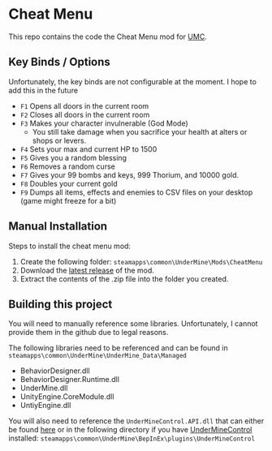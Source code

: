 # Cheat Menu
This repo contains the code the Cheat Menu mod for [UMC](https://github.com/calico-crusade/underminecontrol).

## Key Binds / Options
Unfortunately, the key binds are not configurable at the moment. I hope to add this in the future
* ```F1``` Opens all doors in the current room
* ```F2``` Closes all doors in the current room
* ```F3``` Makes your character invulnerable (God Mode) 
	* You still take damage when you sacrifice your health at alters or shops or levers.
* ```F4``` Sets your max and current HP to 1500
* ```F5``` Gives you a random blessing
* ```F6``` Removes a random curse
* ```F7``` Gives your 99 bombs and keys, 999 Thorium, and 10000 gold.
* ```F8``` Doubles your current gold
* ```F9``` Dumps all items, effects and enemies to CSV files on your desktop (game might freeze for a bit)

## Manual Installation
Steps to install the cheat menu mod:
1. Create the following folder: ```steamapps\common\UnderMine\Mods\CheatMenu```
2. Download the [latest release](https://github.com/calico-crusade/umc-cheatmenu/releases) of the mod. 
3. Extract the contents of the .zip file into the folder you created.

## Building this project
You will need to manually reference some libraries. Unfortunately, I cannot provide them in the github due to legal reasons.

The following libraries need to be referenced and can be found in ```steamapps\common\UnderMine\UnderMine_Data\Managed```
* BehaviorDesigner.dll
* BehaviorDesigner.Runtime.dll
* UnderMine.dll
* UnityEngine.CoreModule.dll
* UntiyEngine.dll

You will also need to reference the ```UnderMineControl.API.dll``` that can either be found [here](https://github.com/calico-crusade/underminecontrol/releases) or in the following directory if you have [UnderMineControl](https://github.com/calico-crusade/underminecontrol) installed: ```steamapps\common\UnderMine\BepInEx\plugins\UnderMineControl```